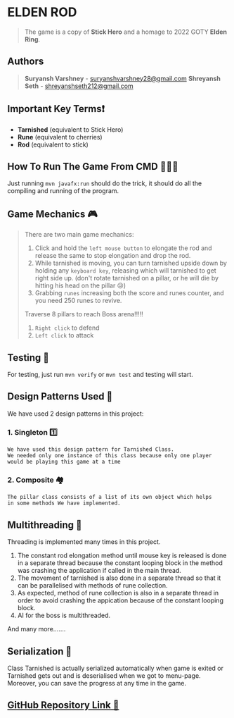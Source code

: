 # **ELDEN ROD**
>The game is a copy of **Stick Hero** and a homage to 2022 GOTY **Elden Ring**.

## Authors 
> **Suryansh Varshney** - suryanshvarshney28@gmail.com
> **Shreyansh Seth** - shreyanshseth212@gmail.com


## Important Key Terms❗
* **Tarnished** (equivalent to Stick Hero)
* **Rune** (equivalent to cherries)
* **Rod** (equivalent to stick)

## How To Run The Game From CMD 👨🏻‍💻
Just running ```mvn javafx:run``` should do the trick, it should do all the compiling and running of the program.

## Game Mechanics 🎮
>There are two main game mechanics:
> 1. Click and hold the ```left mouse button``` to elongate the rod and release the same to stop elongation and drop
the rod.
> 2. While tarnished is moving, you can turn tarnished upside down by holding any ```keyboard key```, releasing which will
tarnished to get right side up. (don't rotate tarnished on a pillar, or he will die by hitting his head on the pillar 😢)
> 3. Grabbing `runes` increasing both the score and runes counter, and you need 250 runes to revive.  
> 
> Traverse 8 pillars to reach Boss arena!!!!!
> 1. `Right click` to defend
> 2. `Left click` to attack

## Testing 🧪
For testing, just run ```mvn verify``` or ```mvn test``` and testing will start.

## Design Patterns Used 🫧
We have used 2 design patterns in this project:
### 1. Singleton 1️⃣
    We have used this design pattern for Tarnished Class.
    We needed only one instance of this class because only one player
    would be playing this game at a time
### 2. Composite 🏘️
    The pillar class consists of a list of its own object which helps
    in some methods We have implemented.

## Multithreading 🧵
Threading is implemented many times in this project.
1. The constant rod elongation method until mouse key is released is done in a separate thread because the constant looping block
 in the method was crashing the application if called in the main thread.
2. The movement of tarnished is also done in a separate thread so that it can be parallelised with methods of rune collection.
3. As expected, method of rune collection is also in a separate thread in order to avoid crashing the appication because of the constant
looping block.
4. AI for the boss is multithreaded.
 
And many more.......

## Serialization 📩
Class Tarnished is actually serialized automatically when game is exited or Tarnished gets out and is deserialised when we got to menu-page.
Moreover, you can save the progress at any time in the game.

## [GitHub Repository Link 🔗](https://github.com/weebsuryansh/Elden-Rod)

